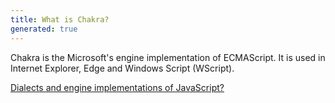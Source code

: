 ```yaml
---
title: What is Chakra?
generated: true
---
```


<div markdown="1" class="ans">
Chakra is the Microsoft's engine implementation of ECMAScript.
It is used in Internet Explorer, Edge and Windows Script (WScript).
</div>

[Dialects and engine implementations of JavaScript?](/en-US/javascript/specification-dialects-and-engine-implementations)
